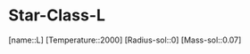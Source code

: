﻿---
type: StarClass
SpocWebEntityId: 28194
isDeleted: false
isReadOnly: false
confidential: public
tags:
- astro/StarClass

---

# Star-Class-L

[name::L]
[Temperature::2000]
[Radius-sol::0]
[Mass-sol::0.07]


